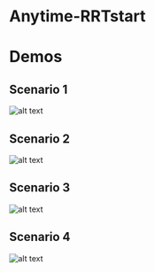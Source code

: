 # Anytime-RRTstart

# Demos

## Scenario 1
![alt text](https://github.com/TuanMinhNguyen15/Anytime-RRTstart/raw/main/images/scenario1.png)

## Scenario 2
![alt text](https://github.com/TuanMinhNguyen15/Anytime-RRTstart/raw/main/images/scenario2.png)

## Scenario 3
![alt text](https://github.com/TuanMinhNguyen15/Anytime-RRTstart/raw/main/images/scenario3.png)

## Scenario 4
![alt text](https://github.com/TuanMinhNguyen15/Anytime-RRTstart/raw/main/images/scenario4.png)
